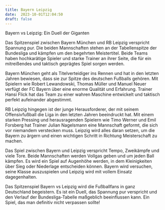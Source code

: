 ```yaml
---
title: Bayern Leipzig
date:  2023-10-01T12:04:50
draft: false
---
```


Bayern vs Leipzig: Ein Duell der Giganten

Das Spitzenspiel zwischen Bayern München und RB Leipzig verspricht Spannung pur. Die beiden Mannschaften stehen an der Tabellenspitze der Bundesliga und kämpfen um den begehrten Meistertitel. Beide Teams haben hochkarätige Spieler und starke Trainer an ihrer Seite, die für ein mitreißendes und taktisch geprägtes Spiel sorgen werden.

Bayern München geht als Titelverteidiger ins Rennen und hat in den letzten Jahren bewiesen, dass sie zur Spitze des deutschen Fußballs gehören. Mit Spielern wie Robert Lewandowski, Thomas Müller und Manuel Neuer verfügt der FC Bayern über eine enorme Qualität und Erfahrung. Trainer Hansi Flick hat das Team zu einer wahren Maschine entwickelt und taktisch perfekt aufeinander abgestimmt.

RB Leipzig hingegen ist der junge Herausforderer, der mit seinem Offensivfußball die Liga in den letzten Jahren beeindruckt hat. Mit einem starken Pressing und herausragenden Spielern wie Timo Werner und Emil Forsberg hat Trainer Julian Nagelsmann eine Mannschaft geformt, die sich vor niemandem verstecken muss. Leipzig wird alles daran setzen, um die Bayern zu ärgern und einen wichtigen Schritt in Richtung Meisterschaft zu machen.

Das Spiel zwischen Bayern und Leipzig verspricht Tempo, Zweikämpfe und viele Tore. Beide Mannschaften werden Vollgas geben und um jeden Ball kämpfen. Es wird ein Spiel auf Augenhöhe werden, in dem Kleinigkeiten über Sieg oder Niederlage entscheiden können. Bayern wird versuchen, seine Klasse auszuspielen und Leipzig wird mit vollem Einsatz dagegenhalten.

Das Spitzenspiel Bayern vs Leipzig wird die Fußballfans in ganz Deutschland begeistern. Es ist ein Duell, das Spannung pur verspricht und den Verlauf der Bundesliga-Tabelle maßgeblich beeinflussen kann. Ein Spiel, das man definitiv nicht verpassen sollte!